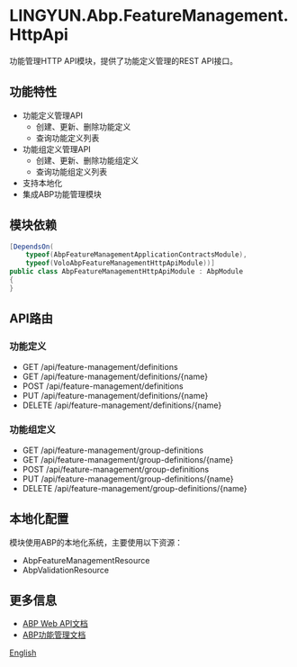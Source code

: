 # LINGYUN.Abp.FeatureManagement.HttpApi

功能管理HTTP API模块，提供了功能定义管理的REST API接口。

## 功能特性

* 功能定义管理API
  * 创建、更新、删除功能定义
  * 查询功能定义列表
* 功能组定义管理API
  * 创建、更新、删除功能组定义
  * 查询功能组定义列表
* 支持本地化
* 集成ABP功能管理模块

## 模块依赖

```csharp
[DependsOn(
    typeof(AbpFeatureManagementApplicationContractsModule),
    typeof(VoloAbpFeatureManagementHttpApiModule))]
public class AbpFeatureManagementHttpApiModule : AbpModule
{
}
```

## API路由

### 功能定义

* GET /api/feature-management/definitions
* GET /api/feature-management/definitions/{name}
* POST /api/feature-management/definitions
* PUT /api/feature-management/definitions/{name}
* DELETE /api/feature-management/definitions/{name}

### 功能组定义

* GET /api/feature-management/group-definitions
* GET /api/feature-management/group-definitions/{name}
* POST /api/feature-management/group-definitions
* PUT /api/feature-management/group-definitions/{name}
* DELETE /api/feature-management/group-definitions/{name}

## 本地化配置

模块使用ABP的本地化系统，主要使用以下资源：
* AbpFeatureManagementResource
* AbpValidationResource

## 更多信息

* [ABP Web API文档](https://docs.abp.io/en/abp/latest/API/Auto-API-Controllers)
* [ABP功能管理文档](https://docs.abp.io/en/abp/latest/Features)

[English](README.EN.md)
